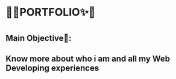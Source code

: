 <h1>📁✨PORTFOLIO✨📁<h1>

<h2>Main Objective🎯:<h2>

Know more about who i am and all my Web Developing experiences

